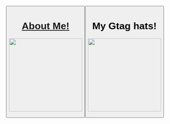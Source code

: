 <a href='https://discord.com'><button> <h1>About Me!</h1> <img src="https://media.discordapp.net/attachments/864801249974026260/866176782917828608/Drawing.sketchpad1.png" height="200"/>
  
<a href='https://xemply.github.io/gtag-hats'><button> <h1>My Gtag hats!</h1> <img src="https://media.discordapp.net/attachments/810644499763691543/866169698353414164/cover.png" height="200"/>
